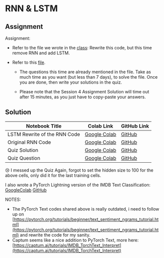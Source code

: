 # RNN & LSTM

## Assignment

Assignment: 

- Refer to the file we wrote in the [class](https://colab.research.google.com/drive/1-xwX32O0WYOqcCROJnnJiSdzScPCudAM?usp=sharing): Rewrite this code, but this time remove RNN and add LSTM. 

- Refer to this [file](https://colab.research.google.com/drive/12Pciev6dvYBJ7KxwSHruG-XMwcoj0SfJ). 

  - The questions this time are already mentioned in the file. Take as much time as you want (but less than 7 days), to solve the file. Once you are done, then write your solutions in the quiz. 

  - Please note that the Session 4 Assignment Solution will time out after 15 minutes, as you just have to copy-paste your answers. 

## Solution

|Notebook Title|Colab Link| GitHub Link|
|---|---|---|
|LSTM Rewrite of the RNN Code| [Google Colab](https://githubtocolab.com/satyajitghana/TSAI-DeepNLP-END2.0/blob/main/04_RNN_LSTM/04_LSTM_IMDB.ipynb) | [GitHub](https://github.com/satyajitghana/TSAI-DeepNLP-END2.0/blob/main/04_RNN_LSTM/04_LSTM_IMDB.ipynb) |
| Original RNN Code | [Google Colab](https://githubtocolab.com/satyajitghana/TSAI-DeepNLP-END2.0/blob/main/04_RNN_LSTM/END2_Session_4.ipynb) | [GitHub](https://github.com/satyajitghana/TSAI-DeepNLP-END2.0/blob/main/04_RNN_LSTM/END2_Session_4.ipynb) |
Quiz Solution | [Google Colab](https://githubtocolab.com/satyajitghana/TSAI-DeepNLP-END2.0/blob/main/04_RNN_LSTM/04_LSTM_Practice.ipynb) | [GitHub](https://github.com/satyajitghana/TSAI-DeepNLP-END2.0/blob/main/04_RNN_LSTM/04_LSTM_Practice.ipynb) |
Quiz Question | [Google Colab](https://githubtocolab.com/satyajitghana/TSAI-DeepNLP-END2.0/blob/main/04_RNN_LSTM/EVA_P2S3.ipynb) | [GitHub](https://github.com/satyajitghana/TSAI-DeepNLP-END2.0/blob/main/04_RNN_LSTM/EVA_P2S3.ipynb) |

😢  I messed up the Quiz Again, forgot to set the hidden size to 100 for the above cells, only did it for the last training cells.

I also wrote a PyTorch Lightning version of the IMDB Text Classification: [GoogleColab](https://githubtocolab.com/extensive-nlp/TSAI-DeepNLP-END2.0/blob/main/04_RNN_LSTM/IMDB_PyTorch_Lightning.ipynb) [GitHub](https://github.com/extensive-nlp/TSAI-DeepNLP-END2.0/blob/main/04_RNN_LSTM/IMDB_PyTorch_Lightning.ipynb)

NOTES:

- The PyTorch Text codes shared above is really outdated, i need to follow up on [https://pytorch.org/tutorials/beginner/text_sentiment_ngrams_tutorial.html](https://pytorch.org/tutorials/beginner/text_sentiment_ngrams_tutorial.html) and rewrite the code for my sanity.
- Captum seems like a nice addition to PyTorch Text, more here: [https://captum.ai/tutorials/IMDB_TorchText_Interpret](https://captum.ai/tutorials/IMDB_TorchText_Interpret)
